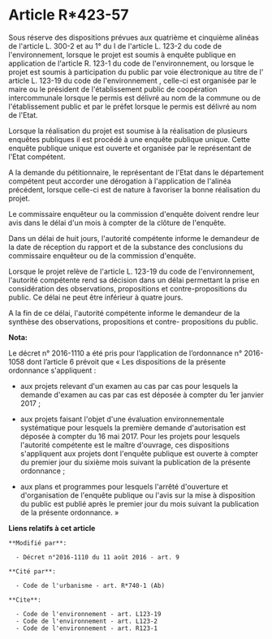 # Article R*423-57

Sous réserve des dispositions prévues aux quatrième et cinquième alinéas de l'article L. 300-2 et au 1° du I de l'article L.
123-2 du code de l'environnement, lorsque le projet est soumis à enquête publique en application de l'article R. 123-1 du
code de l'environnement, ou lorsque le projet est soumis à participation du public par voie électronique au titre de l'
article L. 123-19 du code de l'environnement
, celle-ci est organisée par le maire ou le président de l'établissement public de coopération intercommunale lorsque le
permis est délivré au nom de la commune ou de l'établissement public et par le préfet lorsque le permis est délivré au nom de
l'Etat.

Lorsque la réalisation du projet est soumise à la réalisation de plusieurs enquêtes publiques il est procédé à une enquête
publique unique. Cette enquête publique unique est ouverte et organisée par le représentant de l'Etat compétent. 

A la demande du pétitionnaire, le représentant de l'Etat dans le département compétent peut accorder une dérogation à
l'application de l'alinéa précédent, lorsque celle-ci est de nature à favoriser la bonne réalisation du projet. 

Le commissaire enquêteur ou la commission d'enquête doivent rendre leur avis dans le délai d'un mois à compter de la clôture
de l'enquête. 

Dans un délai de huit jours, l'autorité compétente informe le demandeur de la date de réception du rapport et de la substance
des conclusions du commissaire enquêteur ou de la commission d'enquête.

Lorsque le projet relève de l'article L. 123-19 du code de l'environnement, l'autorité compétente rend sa décision dans un
délai permettant la prise en considération des observations, propositions et contre-propositions du public. Ce délai ne peut
être inférieur à quatre jours. 

A la fin de ce délai, l'autorité compétente informe le demandeur de la synthèse des observations, propositions et contre-
propositions du public.

**Nota:**

Le décret n° 2016-1110 a été pris pour l’application de l’ordonnance n° 2016-1058 dont l’article 6 prévoit que « Les
dispositions de la présente ordonnance s'appliquent : 

- aux projets relevant d'un examen au cas par cas pour lesquels la demande d'examen au cas par cas est déposée à compter du
1er janvier 2017 ; 

- aux projets faisant l'objet d'une évaluation environnementale systématique pour lesquels la première demande d'autorisation
est déposée à compter du 16 mai 2017. Pour les projets pour lesquels l'autorité compétente est le maître d'ouvrage, ces
dispositions s'appliquent aux projets dont l'enquête publique est ouverte à compter du premier jour du sixième mois suivant
la publication de la présente ordonnance ; 

- aux plans et programmes pour lesquels l'arrêté d'ouverture et d'organisation de l'enquête publique ou l'avis sur la mise à
disposition du public est publié après le premier jour du mois suivant la publication de la présente ordonnance. »

**Liens relatifs à cet article**

	**Modifié par**:

	  - Décret n°2016-1110 du 11 août 2016 - art. 9

	**Cité par**:

	  - Code de l'urbanisme - art. R*740-1 (Ab)

	**Cite**:

	  - Code de l'environnement - art. L123-19
	  - Code de l'environnement - art. L123-2
	  - Code de l'environnement - art. R123-1
